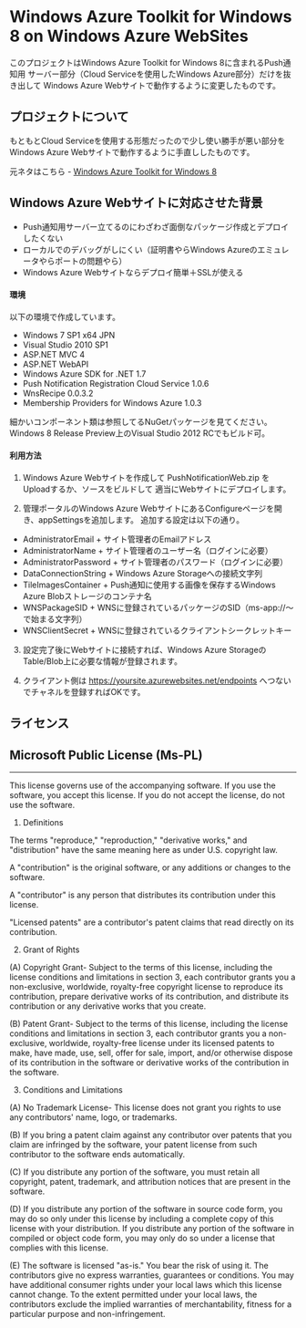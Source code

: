 Windows Azure Toolkit for Windows 8 on Windows Azure WebSites
==
このプロジェクトはWindows Azure Toolkit for Windows 8に含まれるPush通知用
サーバー部分（Cloud Serviceを使用したWindows Azure部分）だけを抜き出して
Windows Azure Webサイトで動作するように変更したものです。

プロジェクトについて
----
もともとCloud Serviceを使用する形態だったので少し使い勝手が悪い部分を
Windows Azure Webサイトで動作するように手直ししたものです。

元ネタはこちら - [Windows Azure Toolkit for Windows 8](http://watwindows8.codeplex.com/)

Windows Azure Webサイトに対応させた背景
----
+ Push通知用サーバー立てるのにわざわざ面倒なパッケージ作成とデプロイしたくない
+ ローカルでのデバッグがしにくい（証明書やらWindows Azureのエミュレータやらポートの問題やら）
+ Windows Azure Webサイトならデプロイ簡単＋SSLが使える


#### 環境 ####
以下の環境で作成しています。

+ Windows 7 SP1 x64 JPN
+ Visual Studio 2010 SP1
+ ASP.NET MVC 4
+ ASP.NET WebAPI
+ Windows Azure SDK for .NET 1.7
+ Push Notification Registration Cloud Service 1.0.6
+ WnsRecipe 0.0.3.2
+ Membership Providers for Windows Azure 1.0.3

細かいコンポーネント類は参照してるNuGetパッケージを見てください。
Windows 8 Release Preview上のVisual Studio 2012 RCでもビルド可。

#### 利用方法 ####
1. Windows Azure Webサイトを作成して PushNotificationWeb.zip をUploadするか、ソースをビルドして
適当にWebサイトにデプロイします。

2. 管理ポータルのWindows Azure WebサイトにあるConfigureページを開き、appSettingsを追加します。
追加する設定は以下の通り。

+ AdministratorEmail
        + サイト管理者のEmailアドレス
+ AdministratorName
        + サイト管理者のユーザー名（ログインに必要）
+ AdministratorPassword
        + サイト管理者のパスワード（ログインに必要）
+ DataConnectionString
        + Windows Azure Storageへの接続文字列
+ TileImagesContainer
        + Push通知に使用する画像を保存するWindows Azure Blobストレージのコンテナ名
+ WNSPackageSID
        + WNSに登録されているパッケージのSID（ms-app://～で始まる文字列）
+ WNSClientSecret
        + WNSに登録されているクライアントシークレットキー

3. 設定完了後にWebサイトに接続すれば、Windows Azure StorageのTable/Blob上に必要な情報が登録されます。

4. クライアント側は https://yoursite.azurewebsites.net/endpoints へつないでチャネルを登録すればOKです。


ライセンス
----
## Microsoft Public License (Ms-PL)
***
This license governs use of the accompanying software. If you use the software, you accept this license. If you do not accept the license, do not use the software.

1. Definitions

The terms "reproduce," "reproduction," "derivative works," and "distribution" have the same meaning here as under U.S. copyright law.

A "contribution" is the original software, or any additions or changes to the software.

A "contributor" is any person that distributes its contribution under this license.

"Licensed patents" are a contributor's patent claims that read directly on its contribution.

2. Grant of Rights

(A) Copyright Grant- Subject to the terms of this license, including the license conditions and limitations in section 3, each contributor grants you a non-exclusive, worldwide, royalty-free copyright license to reproduce its contribution, prepare derivative works of its contribution, and distribute its contribution or any derivative works that you create.

(B) Patent Grant- Subject to the terms of this license, including the license conditions and limitations in section 3, each contributor grants you a non-exclusive, worldwide, royalty-free license under its licensed patents to make, have made, use, sell, offer for sale, import, and/or otherwise dispose of its contribution in the software or derivative works of the contribution in the software.

3. Conditions and Limitations

(A) No Trademark License- This license does not grant you rights to use any contributors' name, logo, or trademarks.

(B) If you bring a patent claim against any contributor over patents that you claim are infringed by the software, your patent license from such contributor to the software ends automatically.

(C) If you distribute any portion of the software, you must retain all copyright, patent, trademark, and attribution notices that are present in the software.

(D) If you distribute any portion of the software in source code form, you may do so only under this license by including a complete copy of this license with your distribution. If you distribute any portion of the software in compiled or object code form, you may only do so under a license that complies with this license.

(E) The software is licensed "as-is." You bear the risk of using it. The contributors give no express warranties, guarantees or conditions. You may have additional consumer rights under your local laws which this license cannot change. To the extent permitted under your local laws, the contributors exclude the implied warranties of merchantability, fitness for a particular purpose and non-infringement.
